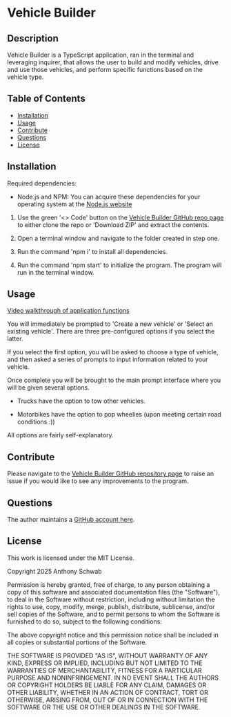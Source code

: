 # Vehicle Builder

## Description

Vehicle Builder is a TypeScript application, ran in the terminal and leveraging inquirer, that allows the user to build and modify vehicles, drive and use those vehicles, and perform specific functions based on the vehicle type.

## Table of Contents

- [Installation](#installation)
- [Usage](#usage)
- [Contribute](#contribute)
- [Questions](#questions)
- [License](#license)

## Installation

Required dependencies:
- Node.js and NPM: You can acquire these dependencies for your operating system at the [Node.js website](https://nodejs.org)

1. Use the green '<> Code' button on the [Vehicle Builder GitHub repo page](https://github.com/ant-codes-42/vehicle-builder) to either clone the repo or 'Download ZIP' and extract the contents.

2. Open a terminal window and navigate to the folder created in step one.

3. Run the command 'npm i' to install all dependencies.

4. Run the command 'npm start' to initialize the program. The program will run in the terminal window.

## Usage

[Video walkthrough of application functions](https://youtu.be/ZvdxXxOVags)

You will immediately be prompted to 'Create a new vehicle' or 'Select an existing vehicle'. There are three pre-configured options if you select the latter.

If you select the first option, you will be asked to choose a type of vehicle, and then asked a series of prompts to input information related to your vehicle.

Once complete you will be brought to the main prompt interface where you will be given several options.

- Trucks have the option to tow other vehicles.

- Motorbikes have the option to pop wheelies (upon meeting certain road conditions :))

All options are fairly self-explanatory.

## Contribute

Please navigate to the [Vehicle Builder GitHub repository page](https://github.com/ant-codes-42/vehicle-builder) to raise an issue if you would like to see any improvements to the program.

## Questions

The author maintains a [GitHub account here](https://github.com/ant-codes-42).

## License

This work is licensed under the MIT License.

Copyright 2025 Anthony Schwab

Permission is hereby granted, free of charge, to any person obtaining a copy
of this software and associated documentation files (the "Software"), to deal
in the Software without restriction, including without limitation the rights
to use, copy, modify, merge, publish, distribute, sublicense, and/or sell
copies of the Software, and to permit persons to whom the Software is
furnished to do so, subject to the following conditions:

The above copyright notice and this permission notice shall be included in all
copies or substantial portions of the Software.

THE SOFTWARE IS PROVIDED "AS IS", WITHOUT WARRANTY OF ANY KIND,
EXPRESS OR IMPLIED, INCLUDING BUT NOT LIMITED TO THE WARRANTIES OF
MERCHANTABILITY, FITNESS FOR A PARTICULAR PURPOSE AND NONINFRINGEMENT.
IN NO EVENT SHALL THE AUTHORS OR COPYRIGHT HOLDERS BE LIABLE FOR ANY CLAIM,
DAMAGES OR OTHER LIABILITY, WHETHER IN AN ACTION OF CONTRACT, TORT OR
OTHERWISE, ARISING FROM, OUT OF OR IN CONNECTION WITH THE SOFTWARE OR THE USE
OR OTHER DEALINGS IN THE SOFTWARE.

